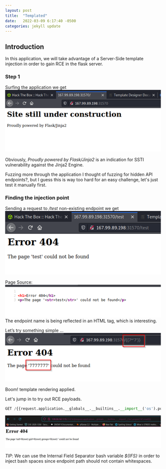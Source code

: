 ```yaml
---
layout: post
title:  "Templated"
date:   2022-03-09 6:17:40 -0500
categories: jekyll update
---
```

## Introduction 
In this application, we will take advantage of a Server-Side template injection in order to gain RCE in the flask server. 

### Step 1
Surfing the application we get 
![Image-1 Broken](/assets/templated/templated-1.png)

Obviously, _Proudly powered by Flask/Jinja2_ is an indication for SSTI vulnerability against the Jinja2 Engine. 

Fuzzing more through the application I thought of fuzzing for hidden API endpoints?, but I guess this is way too hard for an easy challenge, let's just test it manually first. 

### Finding the injection point 
Sending a request to */test* non-existing endpoint we get 
![Image-2 Broken](/assets/templated/templated-2.png) 

Page Source:
![Image-3 Broken](/assets/templated/templated-3.png) 
The endpoint name is being reflected in an HTML _<str>_ tag, which is interesting. 

Let’s try something simple ... 
![Image-4 Broken](/assets/templated/templated-4.png) 

Boom! template rendering applied.

Let's jump in to try out RCE payloads. 

```python
GET /{{request.application.__globals__.__builtins__.__import__('os').popen('id').read()}}
```
![Image-5 Broken](/assets/templated/templated-5.png)

_*TIP*_: We can use the Internal Field Separator bash variable _${IFS}_ in order to inject bash spaces since endpoint path should not contain whitespaces. 

